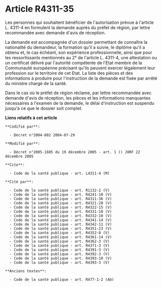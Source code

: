 # Article R4311-35

Les personnes qui souhaitent bénéficier de l'autorisation prévue à l'article L. 4311-4 en formulent la demande auprès du
préfet de région, par lettre recommandée avec demande d'avis de réception.

La demande est accompagnée d'un dossier permettant de connaître la nationalité du demandeur, la formation qu'il a suivie, le
diplôme qu'il a obtenu et, le cas échéant, son expérience professionnelle, ainsi que pour les ressortissants mentionnés au 2°
de l'article L. 4311-4, une attestation ou un certificat délivré par l'autorité compétente de l'Etat membre de la Communauté
européenne précisant qu'ils peuvent exercer légalement leur profession sur le territoire de cet Etat. La liste des pièces et
des informations à produire pour l'instruction de la demande est fixée par arrêté du ministre chargé de la santé.

Dans le cas où le préfet de région réclame, par lettre recommandée avec demande d'avis de réception, les pièces et les
informations manquantes nécessaires à l'examen de la demande, le délai d'instruction est suspendu jusqu'à ce que le dossier
soit complet.

**Liens relatifs à cet article**

	**Codifié par**:

	  - Décret n°2004-802 2004-07-29

	**Modifié par**:

	  - Décret n°2005-1605 du 19 décembre 2005 - art. 1 () JORF 22 décembre 2005

	**Cite**:

	  - Code de la santé publique - art. L4311-4 (M)

	**Cité par**:

	  - Code de la santé publique - art. R1132-2 (V)
	  - Code de la santé publique - art. R4241-10 (V)
	  - Code de la santé publique - art. R4311-36 (V)
	  - Code de la santé publique - art. R4321-28 (V)
	  - Code de la santé publique - art. R4322-15 (V)
	  - Code de la santé publique - art. R4331-10 (V)
	  - Code de la santé publique - art. R4332-10 (V)
	  - Code de la santé publique - art. R4341-14 (V)
	  - Code de la santé publique - art. R4342-11 (V)
	  - Code de la santé publique - art. R4351-23 (V)
	  - Code de la santé publique - art. R4352-8 (V)
	  - Code de la santé publique - art. R4361-14 (V)
	  - Code de la santé publique - art. R4362-3 (V)
	  - Code de la santé publique - art. R4371-3 (V)
	  - Code de la santé publique - art. R4391-3 (V)
	  - Code de la santé publique - art. R4392-3 (V)
	  - Code de la santé publique - art. R4393-10 (V)
	  - Code de la santé publique - art. R4393-3 (V)

	**Anciens textes**:

	  - Code de la santé publique - art. R477-1-2 (Ab)
